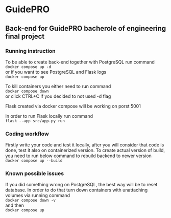 # GuidePRO
## Back-end for GuidePRO bacherole of engineering final project

### Running instruction
To be able to create back-end together with PostgreSQL run command
<br>
`docker compose up -d` 
<br>
or if you want to see PostgreSQL and Flask logs
<br>
`docker compose up` 

To kill containers you either need to run command 
<br>
`docker compose down`
<br>
or click CTRL+C if you decided to not used -d flag

Flask created via docker compose will be working on porst 5001

In order to run Flask locally run command
<br>
`flask --app src/app.py run`
<br>
### Coding workflow
Firstly write your code and test it locally, after you will consider that code is done, test it also on 
containerized version. To create actual version of build, you need to run below command to rebuild 
backend to newer version
<br>
`docker compose up --build`
<br>
### Known possible issues
If you did something wrong on PostgreSQL, the best way will be to reset database. In order to do that turn down 
containers with unattaching volumes via running command
<br>
`docker compose down -v` 
<br>
and then
<br>
`docker compose up`
